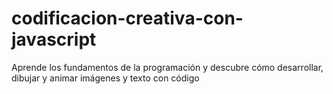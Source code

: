 # codificacion-creativa-con-javascript
Aprende los fundamentos de la programación y descubre cómo desarrollar, dibujar y animar imágenes y texto con código 
